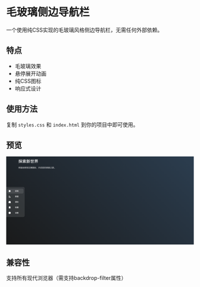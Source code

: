 # 毛玻璃侧边导航栏

一个使用纯CSS实现的毛玻璃风格侧边导航栏，无需任何外部依赖。

## 特点

- 毛玻璃效果
- 悬停展开动画
- 纯CSS图标
- 响应式设计

## 使用方法

复制 `styles.css` 和 `index.html` 到你的项目中即可使用。

## 预览

![预览图](000.png)

## 兼容性

支持所有现代浏览器（需支持backdrop-filter属性） 